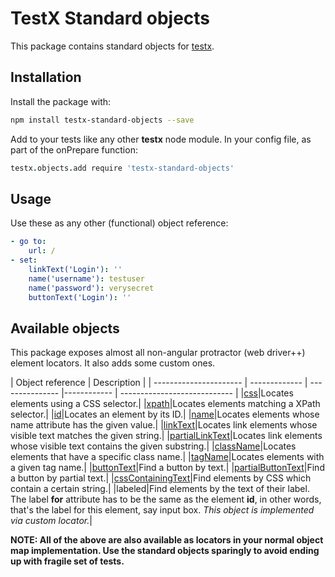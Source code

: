 # TestX Standard objects
This package contains standard objects for [testx](http://testx.io/testx).


## Installation
Install the package with:
```bash
npm install testx-standard-objects --save
```

Add to your tests like any other **testx** node module. In your config file, as part of the onPrepare function:

```CoffeeScript
testx.objects.add require 'testx-standard-objects'
```

## Usage
Use these as any other (functional) object reference:

```yaml
- go to:
    url: /
- set:
    linkText('Login'): ''
    name('username'): testuser
    name('password'): verysecret
    buttonText('Login'): ''
```

## Available objects
This package exposes almost all non-angular protractor (web driver++) element locators. It also adds some custom ones.

| Object reference                | Description |
| ---------------------- | ------------- | --------------- |------------ | ---------------------------- |
|[css](http://www.protractortest.org/#/api?view=webdriver.By.css)|Locates elements using a CSS selector.|
|[xpath](http://www.protractortest.org/#/api?view=webdriver.By.xpath)|Locates elements matching a XPath selector.|
|[id](http://www.protractortest.org/#/api?view=webdriver.By.id)|Locates an element by its ID.|
|[name](http://www.protractortest.org/#/api?view=webdriver.By.name)|Locates elements whose name attribute has the given value.|
|[linkText](http://www.protractortest.org/#/api?view=webdriver.By.linkText)|Locates link elements whose visible text matches the given string.|
|[partialLinkText](http://www.protractortest.org/#/api?view=webdriver.By.partialLinkText)|Locates link elements whose visible text contains the given substring.|
|[className](http://www.protractortest.org/#/api?view=webdriver.By.className)|Locates elements that have a specific class name.|
|[tagName](http://www.protractortest.org/#/api?view=webdriver.By.tagName)|Locates elements with a given tag name.|
|[buttonText](http://www.protractortest.org/#/api?view=ProtractorBy.prototype.buttonText)|Find a button by text.|
|[partialButtonText](http://www.protractortest.org/#/api?view=ProtractorBy.prototype.partialButtonText)|Find a button by partial text.|
|[cssContainingText](http://www.protractortest.org/#/api?view=ProtractorBy.prototype.cssContainingText)|Find elements by CSS which contain a certain string.|
|labeled|Find elements by the text of their label. The label **for** attribute has to be the same as the element **id**, in other words, that's the label for this element, say input box. *This object is implemented via custom locator.*|

**NOTE: All of the above are also available as locators in your normal object map implementation. Use the standard objects sparingly to avoid ending up with fragile set of tests.**
